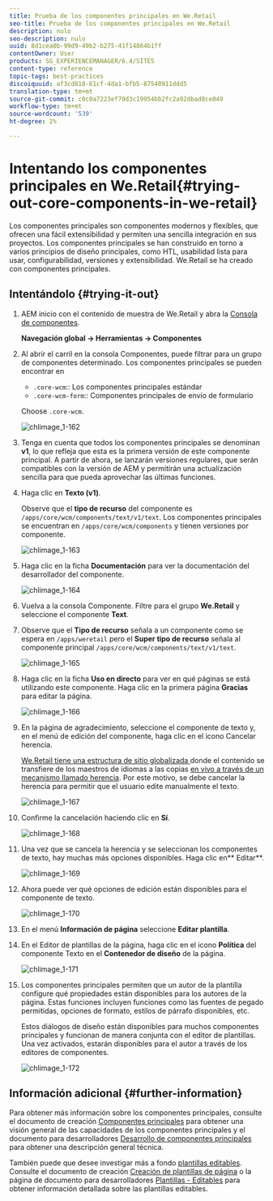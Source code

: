 ```yaml
---
title: Prueba de los componentes principales en We.Retail
seo-title: Prueba de los componentes principales en We.Retail
description: nulo
seo-description: nulo
uuid: 8d1cea0b-99d9-49b2-b275-41f14864b1ff
contentOwner: User
products: SG_EXPERIENCEMANAGER/6.4/SITES
content-type: reference
topic-tags: best-practices
discoiquuid: af3cd818-61cf-4da1-bfb5-87540911ddd5
translation-type: tm+mt
source-git-commit: c0c0a7223ef70d3c19954bb2fc2a92dbad8ce049
workflow-type: tm+mt
source-wordcount: '539'
ht-degree: 2%

---
```



# Intentando los componentes principales en We.Retail{#trying-out-core-components-in-we-retail}

Los componentes principales son componentes modernos y flexibles, que ofrecen una fácil extensibilidad y permiten una sencilla integración en sus proyectos. Los componentes principales se han construido en torno a varios principios de diseño principales, como HTL, usabilidad lista para usar, configurabilidad, versiones y extensibilidad. We.Retail se ha creado con componentes principales.

## Intentándolo {#trying-it-out}

1. AEM inicio con el contenido de muestra de We.Retail y abra la [Consola de componentes](/help/sites-authoring/default-components-console.md).

   **Navegación global -> Herramientas -> Componentes**

1. Al abrir el carril en la consola Componentes, puede filtrar para un grupo de componentes determinado. Los componentes principales se pueden encontrar en

   * `.core-wcm`:: Los componentes principales estándar
   * `.core-wcm-form`:: Componentes principales de envío de formulario

   Choose `.core-wcm`.

   ![chlimage_1-162](assets/chlimage_1-162.png)

1. Tenga en cuenta que todos los componentes principales se denominan **v1**, lo que refleja que esta es la primera versión de este componente principal. A partir de ahora, se lanzarán versiones regulares, que serán compatibles con la versión de AEM y permitirán una actualización sencilla para que pueda aprovechar las últimas funciones.
1. Haga clic en **Texto (v1)**.

   Observe que el **tipo de recurso** del componente es `/apps/core/wcm/components/text/v1/text`. Los componentes principales se encuentran en `/apps/core/wcm/components` y tienen versiones por componente.

   ![chlimage_1-163](assets/chlimage_1-163.png)

1. Haga clic en la ficha **Documentación** para ver la documentación del desarrollador del componente.

   ![chlimage_1-164](assets/chlimage_1-164.png)

1. Vuelva a la consola Componente. Filtre para el grupo **We.Retail** y seleccione el componente **Text**.
1. Observe que el **Tipo de recurso** señala a un componente como se espera en `/apps/weretail` pero el **Super tipo de recurso** señala al componente principal `/apps/core/wcm/components/text/v1/text`.

   ![chlimage_1-165](assets/chlimage_1-165.png)

1. Haga clic en la ficha **Uso en directo** para ver en qué páginas se está utilizando este componente. Haga clic en la primera página **Gracias** para editar la página.

   ![chlimage_1-166](assets/chlimage_1-166.png)

1. En la página de agradecimiento, seleccione el componente de texto y, en el menú de edición del componente, haga clic en el icono Cancelar herencia.

   [We.Retail tiene una estructura de sitio globalizada ](/help/sites-developing/we-retail-globalized-site-structure.md) donde el contenido se transfiere de los maestros de idiomas a las copias  [en vivo a través de un mecanismo llamado herencia](/help/sites-administering/msm.md). Por este motivo, se debe cancelar la herencia para permitir que el usuario edite manualmente el texto.

   ![chlimage_1-167](assets/chlimage_1-167.png)

1. Confirme la cancelación haciendo clic en **Sí**.

   ![chlimage_1-168](assets/chlimage_1-168.png)

1. Una vez que se cancela la herencia y se seleccionan los componentes de texto, hay muchas más opciones disponibles. Haga clic en** Editar**.

   ![chlimage_1-169](assets/chlimage_1-169.png)

1. Ahora puede ver qué opciones de edición están disponibles para el componente de texto.

   ![chlimage_1-170](assets/chlimage_1-170.png)

1. En el menú **Información de página** seleccione **Editar plantilla**.
1. En el Editor de plantillas de la página, haga clic en el icono **Política** del componente Texto en el **Contenedor de diseño** de la página.

   ![chlimage_1-171](assets/chlimage_1-171.png)

1. Los componentes principales permiten que un autor de la plantilla configure qué propiedades están disponibles para los autores de la página. Estas funciones incluyen funciones como las fuentes de pegado permitidas, opciones de formato, estilos de párrafo disponibles, etc.

   Estos diálogos de diseño están disponibles para muchos componentes principales y funcionan de manera conjunta con el editor de plantillas. Una vez activados, estarán disponibles para el autor a través de los editores de componentes.

   ![chlimage_1-172](assets/chlimage_1-172.png)

## Información adicional {#further-information}

Para obtener más información sobre los componentes principales, consulte el documento de creación [Componentes principales](https://docs.adobe.com/content/help/es-ES/experience-manager-core-components/using/introduction.html) para obtener una visión general de las capacidades de los componentes principales y el documento para desarrolladores [Desarrollo de componentes principales](https://helpx.adobe.com/experience-manager/core-components/using/developing.html) para obtener una descripción general técnica.

También puede que desee investigar más a fondo [plantillas editables](/help/sites-developing/we-retail-editable-templates.md). Consulte el documento de creación [Creación de plantillas de página](/help/sites-authoring/templates.md) o la página de documento para desarrolladores [Plantillas - Editables](/help/sites-developing/page-templates-editable.md) para obtener información detallada sobre las plantillas editables.

